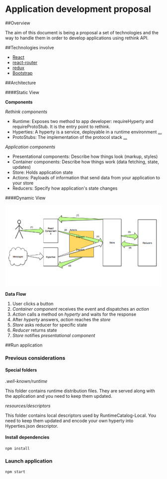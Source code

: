 # Application development proposal

##Overview

The aim of this document is being a proposal a set of technologies and the way to handle them in order to develop applications using rethink API.

##Technologies involve

* [React](http://facebook.github.io/react/index.html)
* [react-router](https://github.com/reactjs/react-router)
* [redux](http://redux.js.org/index.html)
* [Bootstrap](http://getbootstrap.com/)

##Architecture

####Static View

**Components**

*Rethink components*

* Runtime: Exposes two method to app developer: requireHyperty and requireProtoStub. It is the entry point to rethink.
* Hyperties: A hyperty is a service, deployable in a runtime environment [...](https://github.com/reTHINK-project/architecture/blob/master/docs/concepts/Hyperty.md)
* ProtoStubs: The implementation of the protocol stack [...](https://github.com/reTHINK-project/architecture/blob/master/docs/concepts/protofly.md)

*Application components*

* Presentational components: Describe how things look (markup, styles)
* Container components: Describe how things work (data fetching, state, updates)
* Store: Holds application state
* Actions: Payloads of information that send data from your application to your store
* Reducers: Specify how application's state changes

####Dynamic View

![Dynamic view](dynamic.png)

**Data Flow**

1. User clicks a button
2. _Container component_ receives the event and dispatches an _action_
3. _Action_ calls a method on _hyperty_ and waits for the response
4. After _hyperty_ answers, _action_ reaches the _store_
5. _Store_ asks reducer for specific state
6. _Reducer_ returns state
7. _Store_ notifies _presentational component_

##Run application

### Previous considerations

#### Special folders

*.well-known/runtime*

This folder contains runtime distribution files. They are served along with the application and you need to keep them updated.

*resources/descriptors*

This folder contains local descriptors used by RuntimeCatalog-Local. You need to keep them updated and encode your own hyperty into Hyperties.json descriptor.

#### Install dependencies

    npm install

### Launch application

    npm start
